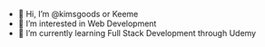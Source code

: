 - 👋 Hi, I’m @kimsgoods or Keeme
- 👀 I’m interested in Web Development
- 🌱 I’m currently learning Full Stack Development through Udemy
<!---- 💞️ I’m looking to collaborate on ...
- 📫 How to reach me ...


kimsgoods/kimsgoods is a ✨ special ✨ repository because its `README.md` (this file) appears on your GitHub profile.
You can click the Preview link to take a look at your changes.
--->
